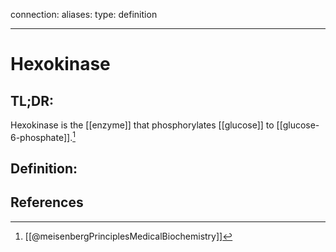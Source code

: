 
connection:
aliases: 
type: definition

---

# Hexokinase

## TL;DR:
Hexokinase is the [[enzyme]] that phosphorylates [[glucose]] to [[glucose-6-phosphate]].[^1]

## Definition:


## References

[^1]: [[@meisenbergPrinciplesMedicalBiochemistry]]